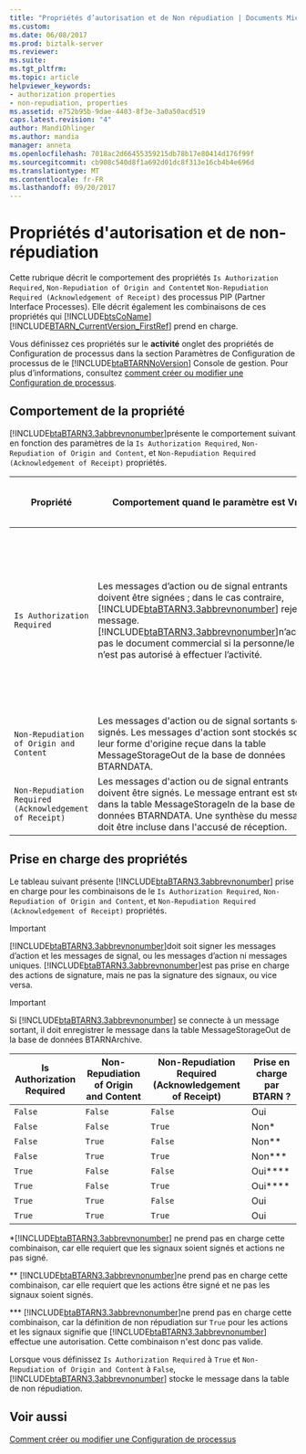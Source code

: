 ```yaml
---
title: "Propriétés d’autorisation et de Non répudiation | Documents Microsoft"
ms.custom: 
ms.date: 06/08/2017
ms.prod: biztalk-server
ms.reviewer: 
ms.suite: 
ms.tgt_pltfrm: 
ms.topic: article
helpviewer_keywords:
- authorization properties
- non-repudiation, properties
ms.assetid: e752b95b-9dae-4403-8f3e-3a0a50acd519
caps.latest.revision: "4"
author: MandiOhlinger
ms.author: mandia
manager: anneta
ms.openlocfilehash: 7018ac2d66455359215db78b17e80414d176f99f
ms.sourcegitcommit: cb908c540d8f1a692d01dc8f313e16cb4b4e696d
ms.translationtype: MT
ms.contentlocale: fr-FR
ms.lasthandoff: 09/20/2017
---
```

# <a name="authorization-and-non-repudiation-properties"></a>Propriétés d'autorisation et de non-répudiation
Cette rubrique décrit le comportement des propriétés `Is Authorization Required`, `Non-Repudiation of Origin and Content`et `Non-Repudiation Required (Acknowledgement of Receipt)` des processus PIP (Partner Interface Processes). Elle décrit également les combinaisons de ces propriétés qui [!INCLUDE[btsCoName](../../includes/btsconame-md.md)] [!INCLUDE[BTARN_CurrentVersion_FirstRef](../../includes/btarn-currentversion-firstref-md.md)] prend en charge.  
  
 Vous définissez ces propriétés sur le **activité** onglet des propriétés de Configuration de processus dans la section Paramètres de Configuration de processus de le [!INCLUDE[btaBTARNNoVersion](../../includes/btabtarnnoversion-md.md)] Console de gestion. Pour plus d’informations, consultez [comment créer ou modifier une Configuration de processus](../../adapters-and-accelerators/accelerator-rosettanet/how-to-create-or-edit-a-process-configuration.md).  
  
## <a name="property-behavior"></a>Comportement de la propriété  
 [!INCLUDE[btaBTARN3.3abbrevnonumber](../../includes/btabtarn3-3abbrevnonumber-md.md)]présente le comportement suivant en fonction des paramètres de la `Is Authorization Required`, `Non-Repudiation of Origin and Content`, et `Non-Repudiation Required (Acknowledgement of Receipt)` propriétés.  
  
|Propriété|Comportement quand le paramètre est Vrai|Comportement quand le paramètre est Faux|  
|--------------|------------------------|-------------------------|  
|`Is Authorization Required`|Les messages d’action ou de signal entrants doivent être signées ; dans le cas contraire, [!INCLUDE[btaBTARN3.3abbrevnonumber](../../includes/btabtarn3-3abbrevnonumber-md.md)] rejette le message. [!INCLUDE[btaBTARN3.3abbrevnonumber](../../includes/btabtarn3-3abbrevnonumber-md.md)]n’accepte pas le document commercial si la personne/le rôle n’est pas autorisé à effectuer l’activité.|Les messages d'action ou de signal entrants n'ont pas à être signés. Une autorisation simple est toujours appliquée avec le numéro DUNS du partenaire à partir des parties d'en-tête RNIF du message.|  
|`Non-Repudiation of Origin and Content`|Les messages d'action ou de signal sortants sont signés. Les messages d'action sont stockés sous leur forme d'origine reçue dans la table MessageStorageOut de la base de données BTARNDATA.|Les messages d'action ou de signal sortants ne sont pas stockés.|  
|`Non-Repudiation Required (Acknowledgement of Receipt)`|Les messages d'action ou de signal entrants doivent être signés. Le message entrant est stocké dans la table MessageStorageIn de la base de données BTARNDATA. Une synthèse du message doit être incluse dans l'accusé de réception.|Les messages d'action ou de signal entrants ne sont pas stockés.|  
  
## <a name="property-support"></a>Prise en charge des propriétés  
 Le tableau suivant présente [!INCLUDE[btaBTARN3.3abbrevnonumber](../../includes/btabtarn3-3abbrevnonumber-md.md)] prise en charge pour les combinaisons de le `Is Authorization Required`, `Non-Repudiation of Origin and Content`, et `Non-Repudiation Required (Acknowledgement of Receipt)` propriétés.  
  
> [!IMPORTANT]
>  [!INCLUDE[btaBTARN3.3abbrevnonumber](../../includes/btabtarn3-3abbrevnonumber-md.md)]doit soit signer les messages d’action et les messages de signal, ou les messages d’action ni messages uniques. [!INCLUDE[btaBTARN3.3abbrevnonumber](../../includes/btabtarn3-3abbrevnonumber-md.md)]est pas prise en charge des actions de signature, mais ne pas la signature des signaux, ou vice versa.  
  
> [!IMPORTANT]
>  Si [!INCLUDE[btaBTARN3.3abbrevnonumber](../../includes/btabtarn3-3abbrevnonumber-md.md)] se connecte à un message sortant, il doit enregistrer le message dans la table MessageStorageOut de la base de données BTARNArchive.  
  
|Is Authorization Required|Non-Repudiation of Origin and Content|Non-Repudiation Required (Acknowledgement of Receipt)|Prise en charge par BTARN ?|  
|-------------------------------|--------------------------------------------|--------------------------------------------------------------|-------------------------|  
|`False`|`False`|`False`|Oui|  
|`False`|`False`|`True`|Non*|  
|`False`|`True`|`False`|Non**|  
|`False`|`True`|`True`|Non***|  
|`True`|`False`|`False`|Oui****|  
|`True`|`False`|`True`|Oui****|  
|`True`|`True`|`False`|Oui|  
|`True`|`True`|`True`|Oui|  
  
 \*[!INCLUDE[btaBTARN3.3abbrevnonumber](../../includes/btabtarn3-3abbrevnonumber-md.md)] ne prend pas en charge cette combinaison, car elle requiert que les signaux soient signés et actions ne pas signé.  
  
 ** [!INCLUDE[btaBTARN3.3abbrevnonumber](../../includes/btabtarn3-3abbrevnonumber-md.md)]ne prend pas en charge cette combinaison, car elle requiert que les actions être signé et ne pas les signaux soient signés.  
  
 *** [!INCLUDE[btaBTARN3.3abbrevnonumber](../../includes/btabtarn3-3abbrevnonumber-md.md)]ne prend pas en charge cette combinaison, car la définition de non répudiation sur `True` pour les actions et les signaux signifie que [!INCLUDE[btaBTARN3.3abbrevnonumber](../../includes/btabtarn3-3abbrevnonumber-md.md)] effectue une autorisation. Cette combinaison n'est donc pas valide.  
  
 Lorsque vous définissez `Is Authorization Required` à `True` et `Non-Repudiation of Origin and Content` à `False`, [!INCLUDE[btaBTARN3.3abbrevnonumber](../../includes/btabtarn3-3abbrevnonumber-md.md)] stocke le message dans la table de non répudiation.  
  
## <a name="see-also"></a>Voir aussi  
 [Comment créer ou modifier une Configuration de processus](../../adapters-and-accelerators/accelerator-rosettanet/how-to-create-or-edit-a-process-configuration.md)